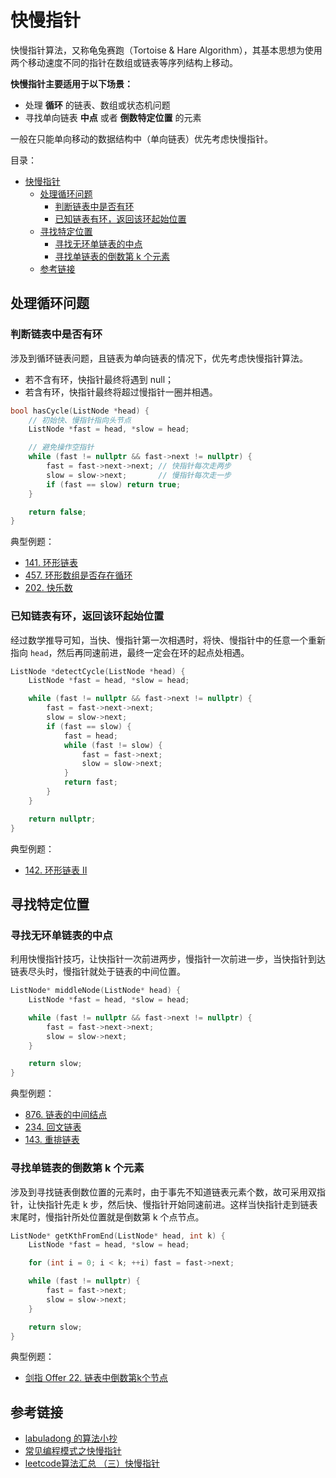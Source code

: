 # 快慢指针

快慢指针算法，又称龟兔赛跑（Tortoise & Hare Algorithm），其基本思想为使用两个移动速度不同的指针在数组或链表等序列结构上移动。

**快慢指针主要适用于以下场景：**

* 处理 **循环** 的链表、数组或状态机问题
* 寻找单向链表 **中点** 或者 **倒数特定位置** 的元素

一般在只能单向移动的数据结构中（单向链表）优先考虑快慢指针。

目录：

- [快慢指针](#快慢指针)
  - [处理循环问题](#处理循环问题)
    - [判断链表中是否有环](#判断链表中是否有环)
    - [已知链表有环，返回该环起始位置](#已知链表有环返回该环起始位置)
  - [寻找特定位置](#寻找特定位置)
    - [寻找无环单链表的中点](#寻找无环单链表的中点)
    - [寻找单链表的倒数第 k 个元素](#寻找单链表的倒数第-k-个元素)
  - [参考链接](#参考链接)

## 处理循环问题

### 判断链表中是否有环

涉及到循环链表问题，且链表为单向链表的情况下，优先考虑快慢指针算法。

* 若不含有环，快指针最终将遇到 null；
* 若含有环，快指针最终将超过慢指针一圈并相遇。

```C++
bool hasCycle(ListNode *head) {
    // 初始快、慢指针指向头节点
    ListNode *fast = head, *slow = head;

    // 避免操作空指针
    while (fast != nullptr && fast->next != nullptr) {
        fast = fast->next->next; // 快指针每次走两步
        slow = slow->next;       // 慢指针每次走一步
        if (fast == slow) return true;
    }

    return false;
}
```

典型例题：

* [141. 环形链表](https://leetcode-cn.com/problems/linked-list-cycle/)
* [457. 环形数组是否存在循环](https://leetcode-cn.com/problems/circular-array-loop/)
* [202. 快乐数](https://leetcode-cn.com/problems/happy-number/)

### 已知链表有环，返回该环起始位置

经过数学推导可知，当快、慢指针第一次相遇时，将快、慢指针中的任意一个重新指向 `head`，然后再同速前进，最终一定会在环的起点处相遇。

```C++
ListNode *detectCycle(ListNode *head) {
    ListNode *fast = head, *slow = head;

    while (fast != nullptr && fast->next != nullptr) {
        fast = fast->next->next;
        slow = slow->next;
        if (fast == slow) {
            fast = head;
            while (fast != slow) {
                fast = fast->next;
                slow = slow->next;
            }
            return fast;
        }
    }

    return nullptr;
}
```

典型例题：

* [142. 环形链表 II](https://leetcode-cn.com/problems/linked-list-cycle-ii/)

## 寻找特定位置

### 寻找无环单链表的中点

利用快慢指针技巧，让快指针一次前进两步，慢指针一次前进一步，当快指针到达链表尽头时，慢指针就处于链表的中间位置。

```C++
ListNode* middleNode(ListNode* head) {
    ListNode *fast = head, *slow = head;

    while (fast != nullptr && fast->next != nullptr) {
        fast = fast->next->next;
        slow = slow->next;
    }

    return slow;
}
```

典型例题：

* [876. 链表的中间结点](https://leetcode-cn.com/problems/middle-of-the-linked-list/)
* [234. 回文链表](https://leetcode-cn.com/problems/palindrome-linked-list/)
* [143. 重排链表](https://leetcode-cn.com/problems/reorder-list/)

### 寻找单链表的倒数第 k 个元素

涉及到寻找链表倒数位置的元素时，由于事先不知道链表元素个数，故可采用双指针，让快指针先走 k 步，然后快、慢指针开始同速前进。这样当快指针走到链表末尾时，慢指针所处位置就是倒数第 k 个点节点。

```C++
ListNode* getKthFromEnd(ListNode* head, int k) {
    ListNode *fast = head, *slow = head;

    for (int i = 0; i < k; ++i) fast = fast->next;

    while (fast != nullptr) {
        fast = fast->next;
        slow = slow->next;
    }

    return slow;
}
```

典型例题：

* [剑指 Offer 22. 链表中倒数第k个节点](https://leetcode-cn.com/problems/lian-biao-zhong-dao-shu-di-kge-jie-dian-lcof/)

## 参考链接

* [labuladong 的算法小抄](https://github.com/labuladong/fucking-algorithm)
* [常见编程模式之快慢指针](https://cloud.tencent.com/developer/article/1688590)
* [leetcode算法汇总 （三）快慢指针](https://zhuanlan.zhihu.com/p/72886883)
